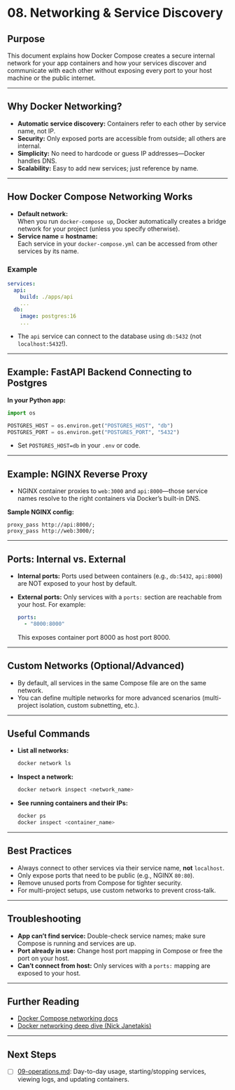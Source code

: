# 08. Networking & Service Discovery

## Purpose

This document explains how Docker Compose creates a secure internal network for your app containers and how your services discover and communicate with each other without exposing every port to your host machine or the public internet.

---

## Why Docker Networking?

- **Automatic service discovery:** Containers refer to each other by service name, not IP.
- **Security:** Only exposed ports are accessible from outside; all others are internal.
- **Simplicity:** No need to hardcode or guess IP addresses—Docker handles DNS.
- **Scalability:** Easy to add new services; just reference by name.

---

## How Docker Compose Networking Works

- **Default network:**  
  When you run `docker-compose up`, Docker automatically creates a bridge network for your project (unless you specify otherwise).
- **Service name = hostname:**  
  Each service in your `docker-compose.yml` can be accessed from other services by its name.

### **Example**

```yaml
services:
  api:
    build: ./apps/api
    ...
  db:
    image: postgres:16
    ...
````

* The `api` service can connect to the database using `db:5432` (not `localhost:5432`!).

---

## Example: FastAPI Backend Connecting to Postgres

**In your Python app:**

```python
import os

POSTGRES_HOST = os.environ.get("POSTGRES_HOST", "db")
POSTGRES_PORT = os.environ.get("POSTGRES_PORT", "5432")
```

* Set `POSTGRES_HOST=db` in your `.env` or code.

---

## Example: NGINX Reverse Proxy

* NGINX container proxies to `web:3000` and `api:8000`—those service names resolve to the right containers via Docker’s built-in DNS.

**Sample NGINX config:**

```nginx
proxy_pass http://api:8000/;
proxy_pass http://web:3000/;
```

---

## Ports: Internal vs. External

* **Internal ports:**
  Ports used between containers (e.g., `db:5432`, `api:8000`) are NOT exposed to your host by default.
* **External ports:**
  Only services with a `ports:` section are reachable from your host. For example:

  ```yaml
  ports:
    - "8000:8000"
  ```

  This exposes container port 8000 as host port 8000.

---

## Custom Networks (Optional/Advanced)

* By default, all services in the same Compose file are on the same network.
* You can define multiple networks for more advanced scenarios (multi-project isolation, custom subnetting, etc.).

---

## Useful Commands

* **List all networks:**

  ```bash
  docker network ls
  ```
* **Inspect a network:**

  ```bash
  docker network inspect <network_name>
  ```
* **See running containers and their IPs:**

  ```bash
  docker ps
  docker inspect <container_name>
  ```

---

## Best Practices

* Always connect to other services via their service name, **not** `localhost`.
* Only expose ports that need to be public (e.g., NGINX `80:80`).
* Remove unused ports from Compose for tighter security.
* For multi-project setups, use custom networks to prevent cross-talk.

---

## Troubleshooting

* **App can’t find service:**
  Double-check service names; make sure Compose is running and services are up.
* **Port already in use:**
  Change host port mapping in Compose or free the port on your host.
* **Can’t connect from host:**
  Only services with a `ports:` mapping are exposed to your host.

---

## Further Reading

* [Docker Compose networking docs](https://docs.docker.com/compose/networking/)
* [Docker networking deep dive (Nick Janetakis)](https://nickjanetakis.com/blog/docker-tip-65-understanding-how-docker-container-networks-work-with-examples)

---

## Next Steps

* [ ] [09-operations.md](./09-operations.md): Day-to-day usage, starting/stopping services, viewing logs, and updating containers.

